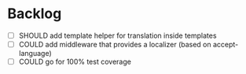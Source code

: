 # Backlog
- [ ] SHOULD add template helper for translation inside templates
- [ ] COULD add middleware that provides a localizer (based on accept-language)
- [ ] COULD go for 100% test coverage